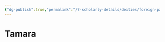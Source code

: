 ```yaml
---
{"dg-publish":true,"permalink":"/7-scholarly-details/deities/foreign-pantheons/the-sacred-dragons/tamara/","noteIcon":""}
---
```


# Tamara
